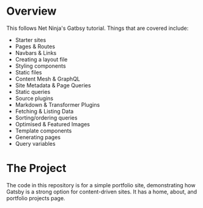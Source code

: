# Overview
This follows Net Ninja's Gatbsy tutorial. Things that are covered include:
 - Starter sites
 - Pages & Routes
 - Navbars & Links
 - Creating a layout file
 - Styling components
 - Static files
 - Content Mesh & GraphQL
 - Site Metadata & Page Queries
 - Static queries
 - Source plugins
 - Markdown & Transformer Plugins
 - Fetching & Listing Data
 - Sorting/ordering queries
 - Optimised & Featured Images
 - Template components
 - Generating pages
 - Query variables

# The Project
The code in this repository is for a simple portfolio site, demonstrating how Gatsby is a strong option for content-driven sites. It has a home, about, and portfolio projects page. 